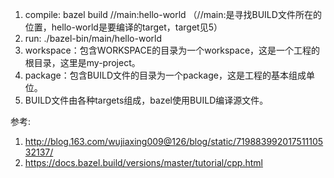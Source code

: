 1. compile: bazel build //main:hello-world （//main:是寻找BUILD文件所在的位置，hello-world是要编译的target，target见5）
2. run: ./bazel-bin/main/hello-world
3. workspace：包含WORKSPACE的目录为一个workspace，这是一个工程的根目录，这里是my-project。
4. package：包含BUILD文件的目录为一个package，这是工程的基本组成单位。
5. BUILD文件由各种targets组成，bazel使用BUILD编译源文件。

参考:
1. http://blog.163.com/wujiaxing009@126/blog/static/71988399201751110532137/
2. https://docs.bazel.build/versions/master/tutorial/cpp.html
